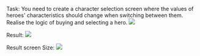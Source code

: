 Task: 
You need to create a character selection screen where the values of heroes' characteristics should change when switching between them. Realise the logic of buying and selecting a hero.
![](https://github.com/slusarenkoas/UI_Hero/blob/main/Assets/Resources/GitMaterial/Task.gif)

Result:
![](https://github.com/slusarenkoas/UI_Hero/blob/main/Assets/Resources/GitMaterial/FunctionResult.gif)

Result screen Size:
![](https://github.com/slusarenkoas/UI_Hero/blob/main/Assets/Resources/GitMaterial/ScreenSize.gif)
